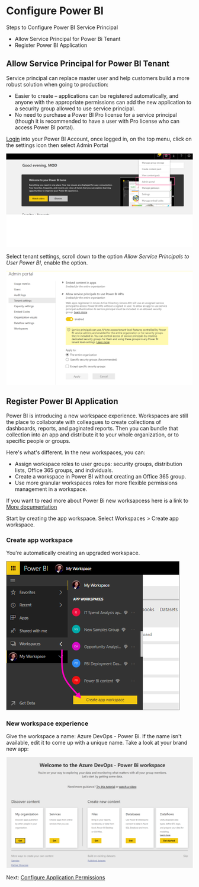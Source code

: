 
# Configure Power BI

Steps to Configure Power BI Service Principal

- Allow Service Principal for Power Bi Tenant
- Register Power BI Application

## Allow Service Principal for Power BI Tenant

Service principal can replace master user and help customers build a more robust   solution when going to production:

- Easier to create – applications can be registered automatically, and anyone with the appropriate permissions can add the new application to a security group allowed to use service principal.
- No need to purchase a Power BI Pro license for a service principal (though it is recommended to have a user with Pro license who can access Power BI portal).

[Login] into your Power BI Account, once logged in, on the top menu, click on the settings icon then select Admin Portal

![admin portal](adminportal.png)

Select tenant settings, scroll down to the option *Allow Service Principals to User Power BI*, enable the option.

![Tenant Settings](tenantsettings.png)

## Register Power BI Application

Power BI is introducing a new workspace experience. Workspaces are still the place to collaborate with colleagues to create collections of dashboards, reports, and paginated reports. Then you can bundle that collection into an app and distribute it to your whole organization, or to specific people or groups.

Here's what's different. In the new workspaces, you can:

- Assign workspace roles to user groups: security groups, distribution lists, Office 365 groups, and individuals.
- Create a workspace in Power BI without creating an Office 365 group.
- Use more granular workspaces roles for more flexible permissions management in a workspace.

If you want to read more about Power Bi new worksapcess here is a link to [More documentation]

Start by creating the app workspace. Select Workspaces > Create app workspace.

### Create app workspace

You're automatically creating an upgraded workspace.

![new work space](power-bi-create-app-workspace.png)

### New workspace experience

Give the workspace a name: Azure DevOps - Power Bi. If the name isn't available, edit it to come up with a unique name. Take a look at your brand new app:

![new app](newApp.png)

Next: [Configure Application Permissions]

[Login]:https://powerbi.microsoft.com/en-us/landing/signin/
[More documentation]:https://docs.microsoft.com/en-us/power-bi/service-create-the-new-workspaces
[Configure Application Permissions]:https://github.com/Microsoft-USEduAzure/workshops/tree/master/powerbi-devops/5-ConfigureAppOnAzure/ReadMe.md>
